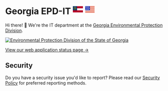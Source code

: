 # Georgia EPD-IT ![Georgia](https://raw.githubusercontent.com/gaepdit/.github/main/profile/georgia.png) ![United States of America](https://raw.githubusercontent.com/gaepdit/.github/main/profile/usa.png)

Hi there! 👋 We're the IT department at the [Georgia Environmental Protection Division](https://epd.georgia.gov/).

[![Environmental Protection Division of the State of Georgia
](https://raw.githubusercontent.com/gaepdit/gaepd-brand/main/epd-logo/epd-logo-white-background.svg)](https://epd.georgia.gov/)

[View our web application status page →](https://status.gaepd.org/)

## Security

Do you have a security issue you'd like to report? Please read our [Security Policy](https://github.com/gaepdit/.github/blob/main/SECURITY.md) for preferred reporting methods.
